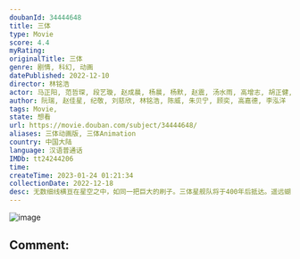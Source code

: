 ```yaml
---
doubanId: 34444648
title: 三体
type: Movie
score: 4.4
myRating: 
originalTitle: 三体
genre: 剧情, 科幻, 动画
datePublished: 2022-12-10
director: 林铭浩
actor: 马正阳, 范哲琛, 段艺璇, 赵成晨, 杨晨, 杨默, 赵震, 汤水雨, 高增志, 胡正健, 任京浩, 图特哈蒙, 薄棠, 刘晓倩, 露西, 高启帆, 凃雄飞, 余昊威, 马海燕, 王宇腾, 孙熹鹤, 林强, 夏觅尘
author: 阮瑞, 赵佳星, 纪敬, 刘慈欣, 林铭浩, 陈威, 朱贝宁, 顾奕, 高嘉德, 李泓洋
tags: Movie, 
state: 想看
url: https://movie.douban.com/subject/34444648/
aliases: 三体动画版, 三体Animation
country: 中国大陆
language: 汉语普通话
IMDb: tt24244206
time: 
createTime: 2023-01-24 01:21:34
collectionDate: 2022-12-18
desc: 无数细线横亘在星空之中，如同一把巨大的刷子。三体星舰队将于400年后抵达。遥远蝴蝶扇动着翅膀，也改变了罗辑的命运，轰然打开的门后是世界中心——面壁计划开启。同时，智子所创建的破壁室内，破壁人一一就位…...
---
```


![image](p2885057891.jpg)

Comment: 
---

